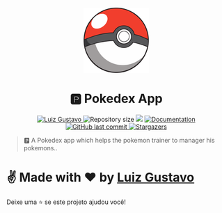<p align="center">
   <img src="./src/assets/pokemon-logo.png" width="150"/>
</p>

<h1 align="center"> 🅿️ Pokedex App </h1>

<p align="center">
	<a href="https://www.linkedin.com/in/luiz-gustavo-56146b1a5/">
      <img alt="Luiz Gustavo" src="https://img.shields.io/badge/-LuizGustavo-f43c2c?style=flat&logo=Linkedin&logoColor=white" />
   </a>
  <img alt="Repository size" src="https://img.shields.io/github/repo-size/tonicprism/my-pokedex-app?color=f43c2c">

  <img src="https://img.shields.io/badge/version-1.0.0-f43c2c.svg?cacheSeconds=2592000" />
  <a href="https://github.com/tonicprism/my-pokedex-app/#readme">
    <img alt="Documentation" src="https://img.shields.io/badge/documentation-yes-f43c2c.svg" target="_blank" />
  </a>
   <a href="https://github.com/tonicprism/my-pokedex-app/commits/master">
      <img alt="GitHub last commit" src="https://img.shields.io/github/last-commit/tonicprism/my-pokedex-app?color=f43c2c">
  </a>
   <a href="https://github.com/tonicprism/my-pokedex-app/stargazers">
      <img alt="Stargazers" src="https://img.shields.io/github/stars/tonicprism/my-pokedex-app?color=f43c2c&logo=github">
   </a>
</p>

> 🅿️ A Pokedex app which helps the pokemon trainer to manager his pokemons..

# ✌ Made with ❤️ by [Luiz Gustavo](https://github.com/tonicprism/)

Deixe uma ⭐️ se este projeto ajudou você!

